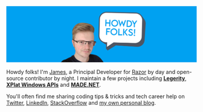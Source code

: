 <img src="https://github.com/jamesmcroft/jamesmcroft/blob/master/assets/PersonalBanner.png" alt="jamesmcroft GitHub banner" />

Howdy folks! I'm [James](http://jamescroft.co.uk/), a Principal Developer for [Razor](https://www.razor.co.uk/) by day and open-source contributor by night. I maintain a few projects including **[Legerity](https://github.com/MADE-Apps/legerity)**, **[XPlat Windows APIs](https://github.com/XPlat-Apps/XPlat-Windows-APIs)** and **[MADE.NET](https://github.com/MADE-Apps/MADE.NET)**.

You'll often find me sharing coding tips & tricks and tech career help on [Twitter](https://twitter.com/jamesmcroft), [LinkedIn](https://www.linkedin.com/in/jmcroft/), [StackOverflow](https://stackoverflow.com/users/1488425/james-croft) and [my own personal blog](https://www.jamescroft.co.uk/).
